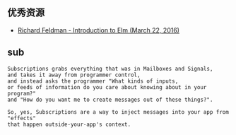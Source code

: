 ## 优秀资源
- [Richard Feldman - Introduction to Elm (March 22, 2016) ](https://www.youtube.com/watch?v=zBHB9i8e3Kc)

## sub

>
    Subscriptions grabs everything that was in Mailboxes and Signals, 
    and takes it away from programmer control, 
    and instead asks the programmer "What kinds of inputs, 
    or feeds of information do you care about knowing about in your program?" 
    and "How do you want me to create messages out of these things?".
    
    So, yes, Subscriptions are a way to inject messages into your app from "effects" 
    that happen outside-your-app's context.